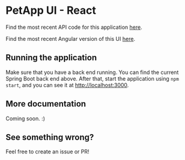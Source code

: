 # PetApp UI - React

Find the most recent API code for this application [here](https://github.com/220620-java/p2-petapp-back).

Find the most recent Angular version of this UI [here](https://github.com/220620-java/p2-petapp-front-ng).

## Running the application

Make sure that you have a back end running. You can find the current Spring Boot back end above. After that, start the application using `npm start`, and you can see it at [http://localhost:3000](http://localhost:3000).

## More documentation

Coming soon. :)

## See something wrong?

Feel free to create an issue or PR!